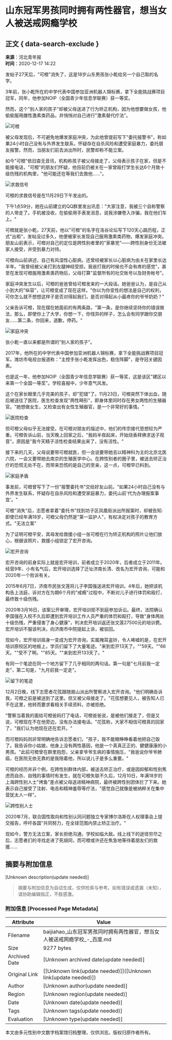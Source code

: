 # 山东冠军男孩同时拥有两性器官，想当女人被送戒网瘾学校

## 正文 { data-search-exclude }


**来源**：河北青年报  
**时间**：2020-12-17 14:22

发帖子27天后，"可橙"消失了，这是18岁山东男孩张小乾给另一个自己取的名字。

3年前，张小乾所在的中学代表中国参加亚洲机器人锦标赛，拿下全能挑战赛项目冠军，同年，他参加NOIP（全国青少年信息学联赛）获一等奖。

然而，这个"别人家的孩子"却被父母送进了行为矫正机构，因为他想要做女孩，他偷偷服用雌性激素类药品，并悄悄对自己进行"激素替代疗法"。

![可橙](https://pics2.baidu.com/feed/9d82d158ccbf6c81aa4b4178d481713232fa406c.jpeg@f_auto?token=911ab73a3f79c2c93915c9476bfb1efa&s=E6723EC712D80FDC1D59E507030000C5)

被父母发现后，不可避免地爆发家庭冲突，为此他曾提前写下"委托报警书"，称如果24小时自己没有与外界发生联系，怀疑存在自杀风险和遭受家庭暴力，委托朋友报警。然而，当朋友们前去派出所时，民警却称不能立案。

如今"可橙"依旧杳无音讯，机构称孩子被父母接走了，父母表示孩子在家，但是不能接电话，"可橙"的朋友们怀疑，他目前仍被关在一家曾殴打学生长达6个月致十级伤残的机构里，"他可能还在等我们去救他……"。

![求救信号](https://pics4.baidu.com/feed/279759ee3d6d55fbcac7d7ac049d8f4d21a4dd7a.jpeg@f_auto?token=ed8e69a0900264e12d0b067426acfc90&s=6592EC32054A49491E5C20DB000080B3)

可橙的求救信号是在11月29日下午发出的。

下午1点59分，她在山前建立的QQ群里发出讯息："大家注意，我被三个自称警察的人带走了。手机被没收，在偷偷用手表发消息，说我涉嫌卷入诈骗，我在他们车上。"

可橙就是张小乾，27天前，他以"可橙"的名字在洛谷论坛写下120天心路历程，正式"出柜"，发帖没过多久，他便被家长发现自己服用激素类药物，爆发家庭冲突。朋友山前表示，可橙对自己的定位是跨性别者里的"家暴党"——跨性别身份无法被家人接受，并受到暴力对待。

可橙向山前讲述，自己有风湿性心脏病，还曾经被家长以心脏病为由关在家里长达半年。"我曾经被父亲打到左腿神经受损，我爸打我的时候也不会有疼的感觉"，甚至在发现可橙服用激素类药物后，父母打算"监督所有的社交账号以及财务帐号"。

家庭冲突发生以后，可橙的爸爸曾给可橙发来的一大段话。她爸爸认为，是自己从小到大的"纵容"，让可橙变成了现在这样。"你以为你变性的想法是自己的权利，可你怎么就不想想这样子是否对得起我们，是否对得起从小最疼你的爷爷奶奶？"

父亲告诉可橙，现在摆在她面前的有两条路，"第一条，是你继续坚持你的错误做法，那么，即使你上了大学，你想一下，你怪异的样子，怎么会有同学跟你交朋友……第二条，你回来，道歉，停药。"

![家庭冲突](https://pics3.baidu.com/feed/a044ad345982b2b7376a6d1356120be874099bb3.jpeg@f_auto?token=99925cce13f982159c4b840ef5c33e1f&s=1EAA7423C1EEC4EB4E7500DE0100C0B1)

张小乾一直以来都是所谓的"别人家的孩子"。

2017年，他所在的中学代表中国参加亚洲机器人锦标赛，拿下全能挑战赛项目冠军。潍坊市电视台报道称："主控手张小乾发挥出色，稳住阵脚"，是夺冠关键因素。

也是这一年，他参加NOIP（全国青少年信息学联赛）获一等奖，这是该区"建区以来第一个全国一等奖"。学校喜报中，少年意气风发。

这个在家长眼里几乎完美的孩子，却"犯错"了。11月23日，可橙突然下体出血，随后被送往了医院，医生检查发现"两性畸形"，即身体里同时存在男女两性的生殖器官。"她想做女生，又检查出有女性生殖器官，是一个非常好的事情。"

![医院检查](https://pics5.baidu.com/feed/8cb1cb1349540923391ac323fae7110eb2de4947.jpeg@f_auto?token=91b2dedb23e7d2018c7dc5aa06b52bb5&s=03105B221685BAAE5A6D10CF0000D0E0)

但可橙父母似乎无法接受。在可橙对朋友的描述中，他们的传宗接代思想较为严重。可橙告诉山前，当天晚上回家之后，"我妈半夜起床，开始烧香拜佛求送子观音"。原因是"我今天精子活性检查结果出来了，没有活性。"

接下来的几天，父母说要带可橙就医，但一会说要带她去以精神科为主的北京北医六院，一会又要带她去南京的生殖医学中心。在跨性别者的圈子里，被送去矫正治疗的恐慌无处不在，而带来恐慌的是自己的至亲，这一点，可橙早已料到。

![家庭矛盾](https://pics7.baidu.com/feed/267f9e2f07082838556a4e65d02669064d08f1a7.jpeg@f_auto?token=e595486cdd01223cbf654cd9fd79bb89&s=049868325B5A74C89E7F5EDC010080B4)

事发前，可橙曾写下了一份"报警委托书"交给好友山前。"如果24小时自己没有与外界发生联系，怀疑存在自杀风险和遭受家庭暴力，委托山前'代为办理报案事宜'。"

可橙"消失"后，志愿者拿着"委托书"找到坊子区凤凰街派出所报案时，却被告知:即使已经年满18岁，可橙父母仍然是"第一监护人"，有权决定对孩子的教育方式。"无法立案"

为了证明可橙平安，其母发给救援小组一张可橙在行为矫正机构的照片让他们放心，根据该照片，救援小组锁定了宏开咨询。

![宏开咨询](https://pics5.baidu.com/feed/838ba61ea8d3fd1f5c13fa9759f1e51894ca5f4f.jpeg@f_auto?token=87a74c2c923c6bde28751e82d1ac8ace&s=BF3850858472058E430578000300E0D1)

宏开咨询的前身实际上就是宏开培训，前者成立于2020年，后者成立于2011年。经营9年、小有名气后，宏开培训选择了迁址济南长清、改名为宏开咨询，可能和2020年一个败诉有关。

2015年6月7日，济南市民张文莲将儿子李国强送进宏开培训，4年后，她把该机构告上法庭，诉对方在为期6个月的"戒瘾"过程中，不断对儿子进行体罚和殴打，最终致十级伤残。

2020年3月16日，该案公开审理，宏开培训拒不到庭参加诉讼。最终，法院确认李国强在入校不久后即遭到宏开培训工作人员严重的体罚和殴打，导致"身体两处十级伤残，严重侵害了身心健康"，判决宏开培训返还张文莲27500元的培训费。宏开培训不服该判决，向济南市中院提起上诉，被驳回。

现如今，宏开培训摇身一变成为宏开咨询，实属掩耳盗铃，令人唏嘘的是，在宏开培训原校区的地板上，学员们留下了大量笔迹。"来到宏开13天了。""59天。""66天。""受不了啊。""85天。""来到宏开133天了。"

有同一个笔迹在同一个地方留下了几乎相同的两句话。第一句是"七月前我一定走"，第二句是，"九月前我一定走"。

![留下的笔迹](https://pics0.baidu.com/feed/f31fbe096b63f624df7a6762effb2bff1b4ca3f7.jpeg@f_auto?token=d688d0096c663a585fc017b85240c14f&s=79121ED1085A03C848A46D1F0300E0C0)

12月2日晚，线下志愿者花弦跟随崮山派出所警察进入宏开咨询。"他们明确告诉我，可橙之前是被送到了这里。但又被父母接走了。"花弦想要见人，被告知人已不在这里，他转而要求看相关手续资料，亦被拒绝。

"警察当着我的面给可橙爸妈打了电话，可橙爸爸说，是被他们接走了，但是又说，可橙现在不在他旁边，没有办法接电话。"花弦称，大家不相信可橙真的回家了，"我们认为他现在还在宏开。"

而可橙妈妈则非常明确地告诉志愿者们，"孩子，我不能眼睁睁看着他把自己毁了。我告诉你小姑娘，他身上没有两性基因，他是一个真真正正的、健健康康的小男孩。"此前可橙曾在群里抱怨，父亲拿爷爷生病的事情施压，"我爸说你爷爷肺癌，在医院无依无靠的是我陪着他，所以说儿子是多么重要。"

可橙的经历并非个例，在跨性别群体内部，被送去矫正治疗，或是因抑郁和性别焦虑而自杀、自残的事情时有发生，就在可橙失联不久后，12月10日，年满18岁的上海跨性别人士"烤鱼"差点被父母送进精神病院，最终被跨性别团体拦了下来。她表示自己接受了注射、电击和精神羞辱等疗法，"感觉自己就像是被纳粹关在集中营犹太人一样"。

![跨性别人士](https://pics2.baidu.com/feed/279759ee3d6d55fb915ba8d70a9d8f4d22a4dded.jpeg@f_auto?token=c6bf63ed882fdde911333f493d378b4b&s=551041313E2D530D6CA874D60100C0E0)

2020年7月，联合国性取向和性别认同问题独立专家博尔洛斯在人权理事会上提交报告，呼吁各国"共同努力，在全球范围内禁止矫正治疗。"

现如今，警方无法立案，家长拒绝沟通，学校如临大敌。线上线下的途径穷尽之后，志愿者们的寻找走进了死胡同，而可橙或许还在焦急地等待着朋友们的救援……
<!-- tcd_original_link https://baijiahao.baidu.com/s?id=1686305404535079485&wfr=spider&for=pc -->


## 摘要与附加信息

<!-- tcd_abstract -->
[Unknown description(update needed)]
<!-- tcd_abstract_end -->

> 摘要与附加信息为自动生成，仅供检索与参考。如有错误或遗漏（未知），请协助编辑指正，不胜感激。

### 附加信息 [Processed Page Metadata]

| Attribute       | Value                                  |
|-----------------|----------------------------------------|
| Filename        | baijiahao_山东冠军男孩同时拥有两性器官，想当女人被送戒网瘾学校_-_百度.md                             |
| Size            | 9277 bytes                           |
| Archived Date   | [Unknown archived date(update needed)]                             |
| Original Link   | [[Unknown link(update needed)]]([Unknown link(update needed)])                       |
| Author          | [Unknown author(update needed)]                               |
| Region          | [Unknown region(update needed)]                               |
| Date            | [Unknown date(update needed)]                                 |
| Tags            | [Unknown tags(update needed)]                                 |
| Evaluation            | [Unknown type(update needed)]                                 |
<!-- tcd_table_end -->

本文由多元性别中文数字档案馆归档整理，仅供浏览。版权归原作者所有。
